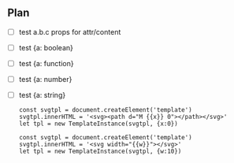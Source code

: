 ## Plan

* [ ] test a.b.c props for attr/content
* [ ] test {a: boolean}
* [ ] test {a: function}
* [ ] test {a: number}
* [ ] test {a: string}
  ```
  const svgtpl = document.createElement('template')
  svgtpl.innerHTML = '<svg><path d="M {{x}} 0"></path></svg>'
  let tpl = new TemplateInstance(svgtpl, {x:0})
  ```
  ```
  const svgtpl = document.createElement('template')
  svgtpl.innerHTML = '<svg width="{{w}}"></svg>'
  let tpl = new TemplateInstance(svgtpl, {w:10})
  ```

